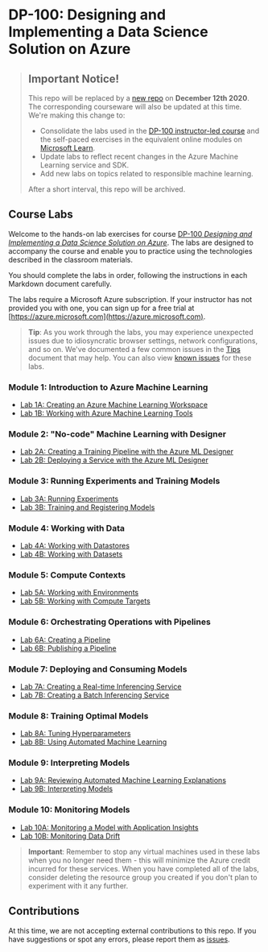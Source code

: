 # DP-100: Designing and Implementing a Data Science Solution on Azure

> ## Important Notice!
>
> This repo will be replaced by a [new repo](https://aka.ms/mslearn-dp100) on **December 12th 2020**. The corresponding courseware will also be updated at this time. We're making this change to:
> - Consolidate the labs used in the [DP-100 instructor-led course](https://docs.microsoft.com/learn/certifications/courses/dp-100t01_) and the self-paced exercises in the equivalent online modules on [Microsoft Learn](https://docs.microsoft.com/learn/paths/build-ai-solutions-with-azure-ml-service/).
> - Update labs to reflect recent changes in the Azure Machine Learning service and SDK.
> - Add new labs on topics related to responsible machine learning.
>
> After a short interval, this repo will be archived.

## Course Labs

Welcome to the hands-on lab exercises for course [DP-100 *Designing and Implementing a Data Science Solution on Azure*](https://docs.microsoft.com/en-us/learn/certifications/courses/dp-100t01). The labs are designed to accompany the course and enable you to practice using the technologies described in the classroom materials.

You should complete the labs in order, following the instructions in each Markdown document carefully.

The labs require a Microsoft Azure subscription. If your instructor has not provided you with one, you can sign up for a free trial at [https://azure.microsoft.com](https://azure.microsoft.com).

> **Tip**: As you work through the labs, you may experience unexpected issues due to idiosyncratic browser settings, network configurations, and so on. We've documented a few common issues in the [Tips](TIPS.md) document that may help. You can also view [known issues](https://github.com/MicrosoftLearning/DP100/issues) for these labs.

### Module 1: Introduction to Azure Machine Learning

- [Lab 1A: Creating an Azure Machine Learning Workspace](Lab01A.md)
- [Lab 1B: Working with Azure Machine Learning Tools](Lab01B.md)

### Module 2: "No-code" Machine Learning with Designer

- [Lab 2A: Creating a Training Pipeline with the Azure ML Designer](Lab02A.md)
- [Lab 2B: Deploying a Service with the Azure ML Designer](Lab02B.md)

### Module 3: Running Experiments and Training Models

- [Lab 3A: Running Experiments](Lab03A.md)
- [Lab 3B: Training and Registering Models](Lab03B.md)

### Module 4: Working with Data

- [Lab 4A: Working with Datastores](Lab04A.md)
- [Lab 4B: Working with Datasets](Lab04B.md)

### Module 5: Compute Contexts

- [Lab 5A: Working with Environments](Lab05A.md)
- [Lab 5B: Working with Compute Targets](Lab05B.md)

### Module 6: Orchestrating Operations with Pipelines

- [Lab 6A: Creating a Pipeline](Lab06A.md)
- [Lab 6B: Publishing a Pipeline](Lab06B.md)

### Module 7: Deploying and Consuming Models

- [Lab 7A: Creating a Real-time Inferencing Service](Lab07A.md)
- [Lab 7B: Creating a Batch Inferencing Service](Lab07B.md)

### Module 8: Training Optimal Models

- [Lab 8A: Tuning Hyperparameters](Lab08A.md)
- [Lab 8B: Using Automated Machine Learning](Lab08B.md)

### Module 9: Interpreting Models

- [Lab 9A: Reviewing Automated Machine Learning Explanations](Lab09A.md)
- [Lab 9B: Interpreting Models](Lab09B.md)

### Module 10: Monitoring Models

- [Lab 10A: Monitoring a Model with Application Insights](Lab10A.md)
- [Lab 10B: Monitoring Data Drift](Lab10B.md)

> **Important**: Remember to stop any virtual machines used in these labs when you no longer need them - this will minimize the Azure credit incurred for these services. When you have completed all of the labs, consider deleting the resource group you created if you don't plan to experiment with it any further.

## Contributions

At this time, we are not accepting external contributions to this repo. If you have suggestions or spot any errors, please report them as [issues](https://github.com/MicrosoftLearning/DP100/issues).

